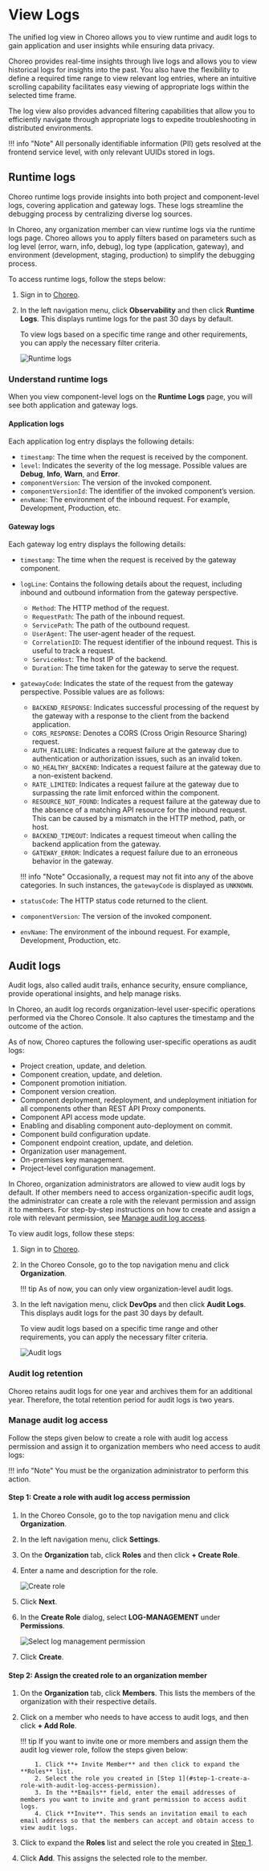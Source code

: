 # View Logs

The unified log view in Choreo allows you to view runtime and audit logs to gain application and user insights while ensuring data privacy.

Choreo provides real-time insights through live logs and allows you to view historical logs for insights into the past. You also have the flexibility to define a required time range to view relevant log entries, where an intuitive scrolling capability facilitates easy viewing of appropriate logs within the selected time frame.

The log view also provides advanced filtering capabilities that allow you to efficiently navigate through appropriate logs to expedite troubleshooting in distributed environments.

!!! info "Note"
        All personally identifiable information (PII) gets resolved at the frontend service level, with only relevant UUIDs stored in logs.

## Runtime logs

Choreo runtime logs provide insights into both project and component-level logs, covering application and gateway logs. These logs streamline the debugging process by centralizing diverse log sources.

In Choreo, any organization member can view runtime logs via the runtime logs page. Choreo allows you to apply filters based on parameters such as log level (error, warn, info, debug), log type (application, gateway), and environment (development, staging, production) to simplify the debugging process. 

To access runtime logs, follow the steps below:

1. Sign in to [Choreo](https://console.choreo.dev/).
2. In the left navigation menu, click **Observability** and then click **Runtime Logs**. This displays runtime logs for the past 30 days by default.

    To view logs based on a specific time range and other requirements, you can apply the necessary filter criteria.

    ![Runtime logs](../assets/img/monitoring-and-insights/view-logs/runtime-logs.png)

### Understand runtime logs

When you view component-level logs on the **Runtime Logs** page, you will see both application and gateway logs.

#### Application logs

Each application log entry displays the following details:

  - `timestamp`: The time when the request is received by the component.
  - `level`: Indicates the severity of the log message. Possible values are **Debug**, **Info**, **Warn**, and **Error**.
  - `componentVersion`: The version of the invoked component.
  - `componentVersionId`: The identifier of the invoked component’s version.
  - `envName`: The environment of the inbound request. For example, Development, Production, etc.

#### Gateway logs

Each gateway log entry displays the following details:

  - `timestamp`: The time when the request is received by the gateway component.
  - `logLine`: Contains the following details about the request, including inbound and outbound information from the gateway perspective.
    - `Method`: The HTTP method of the request.
    - `RequestPath`: The path of the inbound request.
    - `ServicePath`: The path of the outbound request.
    - `UserAgent`: The user-agent header of the request.
    - `CorrelationID`: The request identifier of the inbound request. This is useful to track a request.
    - `ServiceHost`: The host IP of the backend.
    - `Duration`: The time taken for the gateway to serve the request.  
  - `gatewayCode`: Indicates the state of the request from the gateway perspective. Possible values are as follows:
    - `BACKEND_RESPONSE`:  Indicates successful processing of the request by the gateway with a response to the client from the backend application.
    - `CORS_RESPONSE`: Denotes a CORS (Cross Origin Resource Sharing) request.
    - `AUTH_FAILURE`: Indicates a request failure at the gateway due to authentication or authorization issues, such as an invalid token.
    - `NO_HEALTHY_BACKEND`: Indicates a request failure at the gateway due to a non-existent backend.
    - `RATE_LIMITED`: Indicates a request failure at the gateway due to surpassing the rate limit enforced within the component.
    - `RESOURCE_NOT_FOUND`: Indicates a request failure at the gateway due to the absence of a matching API resource for the inbound request. This can be caused by a mismatch in the HTTP method, path, or host.
    - `BACKEND_TIMEOUT`: Indicates a request timeout when calling the backend application from the gateway.
    - `GATEWAY_ERROR`: Indicates a request failure due to an erroneous behavior in the gateway.

    !!! info "Note"
         Occasionally, a request may not fit into any of the above categories. In such instances, the `gatewayCode` is displayed as `UNKNOWN`.

  - `statusCode`: The HTTP status code returned to the client.
  - `componentVersion`: The version of the invoked component.
  - `envName`: The environment of the inbound request. For example, Development, Production, etc.

## Audit logs

Audit logs, also called audit trails, enhance security, ensure compliance, provide operational insights, and help manage risks. 

In Choreo, an audit log records organization-level user-specific operations performed via the Choreo Console. It also captures the timestamp and the outcome of the action. 

As of now, Choreo captures the following user-specific operations as audit logs:

- Project creation, update, and deletion.
- Component creation, update, and deletion.
- Component promotion initiation.
- Component version creation.
- Component deployment, redeployment, and undeployment initiation for all components other than REST API Proxy components.
- Component API access mode update.
- Enabling and disabling component auto-deployment on commit. 
- Component build configuration update.
- Component endpoint creation, update, and deletion.
- Organization user management.
- On-premises key management.
- Project-level configuration management.

In Choreo, organization administrators are allowed to view audit logs by default. If other members need to access organization-specific audit logs, the administrator can create a role with the relevant permission and assign it to members. For step-by-step instructions on how to create and assign a role with relevant permission, see [Manage audit log access](#manage-audit-log-access).

To view audit logs, follow these steps:

1. Sign in to [Choreo](https://console.choreo.dev/).
2. In the Choreo Console, go to the top navigation menu and click **Organization**.
   
    !!! tip
         As of now, you can only view organization-level audit logs.

3. In the left navigation menu, click **DevOps** and then click **Audit Logs**. This displays audit logs for the past 30 days by default.

    To view audit logs based on a specific time range and other requirements, you can apply the necessary filter criteria.

    ![Audit logs](../assets/img/monitoring-and-insights/view-logs/audit-logs.png)

### Audit log retention

Choreo retains audit logs for one year and archives them for an additional year. Therefore, the total retention period for audit logs is two years.

### Manage audit log access

Follow the steps given below to create a role with audit log access permission and assign it to organization members who need access to audit logs:

!!! info "Note"
        You must be the organization administrator to perform this action.

#### Step 1: Create a role with audit log access permission

1. In the Choreo Console, go to the top navigation menu and click **Organization**.
2. In the left navigation menu, click **Settings**.
3. On the **Organization** tab, click **Roles** and then click **+ Create Role**.
4. Enter a name and description for the role.
   
     ![Create role](../assets/img/monitoring-and-insights/view-logs/create-role-to-view-audit-logs.png)

5. Click **Next**.
6. In the **Create Role** dialog, select **LOG-MANAGEMENT** under **Permissions**.

     ![Select log management permission](../assets/img/monitoring-and-insights/view-logs/log-management-permission.png)

7. Click **Create**.  


#### Step 2: Assign the created role to an organization member

1. On the **Organization** tab, click **Members**. This lists the members of the organization with their respective details.
2. Click on a member who needs to have access to audit logs, and then click **+ Add Role**.
   
    !!! tip
         If you want to invite one or more members and assign them the audit log viewer role, follow the steps given below:

           1. Click **+ Invite Member** and then click to expand the **Roles** list.
           2. Select the role you created in [Step 1](#step-1-create-a-role-with-audit-log-access-permission).
           3. In the **Emails** field, enter the email addresses of members you want to invite and grant permission to access audit logs.
           4. Click **Invite**. This sends an invitation email to each email address so that the members can accept and obtain access to view audit logs.

3. Click to expand the **Roles** list and select the role you created in [Step 1](#step-1-create-a-role-with-audit-log-access-permission).
4. Click **Add**. This assigns the selected role to the member. 
